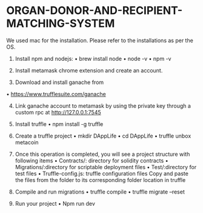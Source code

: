 # ORGAN-DONOR-AND-RECIPIENT-MATCHING-SYSTEM 

We used mac for the installation. Please refer to the installations as per the OS.
1. Install npm and nodejs:
• brew install node
• node -v
• npm -v

2. Install metamask chrome extension and create an account.

3. Download and install ganache from 

• https://www.trufflesuite.com/ganache

4. Link ganache account to metamask by using the private key through a 
custom rpc at http://127.0.0.1:7545

5. Install truffle 
• npm install -g truffle

6. Create a truffle project
• mkdir DAppLife
• cd DAppLife
• truffle unbox metacoin

7. Once this operation is completed, you will see a project structure with 
following items
• Contracts/: directory for solidity contracts
• Migrations/:directory for scriptable deployment files
• Test/:directory for test files
• Truffle-config.js: truffle configuration files
Copy and paste the files from the folder to its corresponding folder 
location in truffle

8. Compile and run migrations
• truffle compile
• truffle migrate –reset

9. Run your project 
• Npm run dev 


